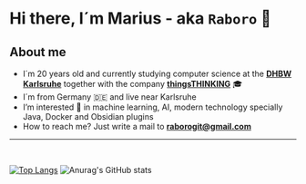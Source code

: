# **Hi there, I´m Marius - aka `Raboro` 👋**

## **About me** 
- I´m 20 years old and currently studying computer science at the **[DHBW Karlsruhe]** together with the company **[thingsTHINKING]**  🎓
- I´m from Germany 🇩🇪 and live near Karlsruhe
- I’m interested 👀 in machine learning, AI, modern technology specially Java, Docker and Obsidian plugins
- How to reach me? Just write a mail to **raborogit@gmail.com**

---

<br>

[![Top Langs](https://github-readme-stats.vercel.app/api/top-langs/?username=Raboro&theme=transparent&langs_count=9&layout=compact)](https://github.com/anuraghazra/github-readme-stats)
![Anurag's GitHub stats](https://github-readme-stats.vercel.app/api?username=Raboro&show_icons=true&theme=transparent)


[DHBW Karlsruhe]:https://www.karlsruhe.dhbw.de/startseite.html
[thingsTHINKING]: https://www.semantha.de/
[no_link]: https://github.com/Raboro
